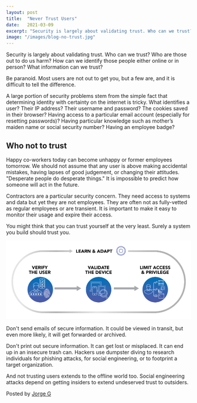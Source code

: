 ```yaml
---
layout: post
title:  "Never Trust Users"
date:   2021-03-09
excerpt: "Security is largely about validating trust. Who can we trust? What information can we trust?"
image: "/images/blog-no-trust.jpg"
---
```




Security is largely about validating trust. Who can we trust? Who are those out to do us harm? How can we identify those people either online or in person? What information can we trust?

Be paranoid. Most users are not out to get you, but a few are, and it is difficult to tell the difference.

A large portion of security problems stem from the simple fact that determining identity with certainty on the internet is tricky. What identifies a user? Their IP address? Their username and password? The cookies saved in their browser? Having access to a particular email account (especially for resetting passwords)? Having particular knowledge such as mother’s maiden name or social security number? Having an employee badge?


<h2> Who not to trust</h2>

Happy co-workers today can become unhappy or former employees tomorrow. We should not assume that any user is above making accidental mistakes, having lapses of good judgement, or changing their attitudes. "Desperate people do desperate things." It is impossible to predict how someone will act in the future.

Contractors are a particular security concern. They need access to systems and data but yet they are not employees. They are often not as fully-vetted as regular employees or are transient. It is important to make it easy to monitor their usage and expire their access.

You might think that you can trust yourself at the very least. Surely a system you build should trust you.

<div class="image main">
	<img src="/images/blog-no-trust-1.png" alt="zero trust">
</div>


Don't send emails of secure information. It could be viewed in transit, but even more likely, it will get forwarded or archived.

Don't print out secure information. It can get lost or misplaced. It can end up in an insecure trash can. Hackers use dumpster diving to research individuals for phishing attacks, for social engineering, or to footprint a target organization.

And not trusting users extends to the offline world too. Social engineering attacks depend on getting insiders to extend undeserved trust to outsiders.

Posted by <a href="https://github.com/kawa5604" target="_blank">Jorge G</a> 

